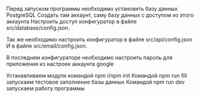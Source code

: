 Перед запуском программы необходимо установить базу данных PostgreSQL
Создать там аккаунт, саму базу данных с доступом из этого аккаунта
Настроить доступ конфигуратор в файле src/database/config.json.

Так же необходимо настроить конфигуратор в файле src/api/config.json
И в файле src/email/config.json.

В последнем конфигураторе необходимо настроить пароль для приложения из настроек аккаунта google

Устанавливаем модули командой npm i/npm init
Командой npm run fill запускаем тестовое заполнение базы данных
Командой npm run dev запускаем работу программы